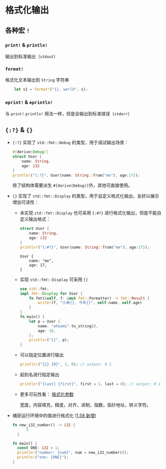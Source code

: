# 格式化输出

## 各种宏 `!`

### `print!` & `println!`

输出到标准输出（`stdout`）

### `format!`

格式化文本输出到 `String` 字符串

```rust
    let s1 = format!("{}, world", s);
```

### `eprint!` & `eprintln!`

与 `print!` `println!` 用法一样，但是会输出到标准错误（`stderr`）

## `{:?}` & `{}`

- `{:?}` 实现了 `std::fmt::Debug` 的类型，用于调试输出场景：

    ```rust
    #[derive(Debug)]
    struct User {
        name: String,
        age: i32
    }
    println!("{:?}", User{name: String::from("me"), age:17});
    ```

    除了结构体需要派生 `#[derive(Debug)]`外，其他可直接使用。

- `{}` 实现了 `std::fmt::Display` 的类型，用于自定义格式化输出，友好以展示增加可读性：

  - 未实现 `std::fmt::Display` 也可采用 `{:#?}` 进行格式化输出，但是不能自定义输出格式：

    ```rust
    struct User {
        name: String,
        age: i32
    }
    println!("{:#?}", User{name: String::from("me"), age:17});
    ```

    ```shell
    User {
        name: "me",
        age: 17,
    }
    ```

  - 实现 `std::fmt::Display` 可采用 `{}`

    ```rust  
    use std::fmt;
    impl fmt::Display for User {
        fn fmt(&self, f: &mut fmt::Formatter) -> fmt::Result {
            write!(f, "小弟{}, 今年{}", self.name, self.age)
        }
    }
    fn main() {
        let p = User {
            name: "whoami".to_string(),
            age: 18,
        };
        println!("{}", p);
    }
    ```

  - 可以指定位置进行输出

    ```rust
    println!("{1} {0}", 1, 0); // output: 0 1
    ```

  - 起别名进行指定输出

    ```rust
    println!("{last} {first}", first = 1, last = 0); // output: 0 1
    ```

  - 更多可玩性看：
    [格式化参数](https://github.com/yaoming00/rust-course/blob/main/contents/basic/formatted-output.md#%E6%A0%BC%E5%BC%8F%E5%8C%96%E5%8F%82%E6%95%B0)

    宽度，内容填充，精度，对齐，进制，指数，指针地址，转义字符。

- 捕获运行环境中的值进行格式化 ([1.58 新增](https://blog.rust-lang.org/2022/01/13/Rust-1.58.0.html))

  ```rust
  fn new_i32_number() -> i32 {
        3
    }
  
  fn main() {
    const ONE: i32 = 1;
    println!("number: {num}", num = new_i32_number());
    println!("one: {ONE}");
  }
  ```
